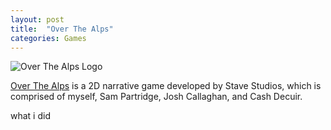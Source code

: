 ```yaml
---
layout: post
title:  "Over The Alps"
categories: Games
---
```


![Over The Alps Logo](/images/logo.png)

[Over The Alps][ota-web] is a 2D narrative game developed by Stave Studios, which is comprised of myself, Sam Partridge, Josh Callaghan, and Cash Decuir.

what i did

[ota-web]: https://overthealpsgame.com/